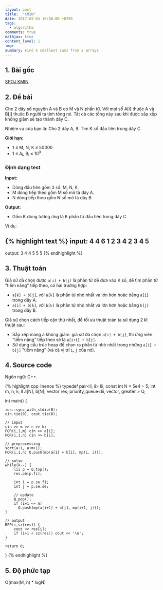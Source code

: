 ```yaml
---
layout: post
title:  "KMIN"
date: 2017-08-04 10:56:00 +0700
tags:
  - algorithm
comments: true
mathjax: true
content_level: 1
img:
summary: Find k smallest sums from 2 arrays
---
```


## **1. Bài gốc**
[SPOJ KMIN](http://vn.spoj.com/problems/KMIN/)

## **2. Đề bài**
Cho 2 dãy số nguyên A và B có M và N phần tử. Với mọi số A[i] thuộc A và B[j] thuộc B người ta tính tổng nó. Tất cả các tổng này sau khi được sắp xếp không giảm sẽ tạo thành dãy C.

Nhiệm vụ của bạn là: Cho 2 dãy A, B. Tìm K số đầu tiên trong dãy C.

**Giới hạn:**

* 1 ≤ M, N, K ≤ 50000
* 1 ≤ A<sub>i</sub>, B<sub>i</sub> ≤ 10<sup>9</sup>

### **Định dạng test**
**Input:**

* Dòng đầu tiên gồm 3 số: M, N, K.
* M dòng tiếp theo gồm M số mô tả dãy A.
* N dòng tiếp theo gồm N số mô tả dãy B.

**Output:**
* Gồm K dòng tương ứng là K phần tử đầu tiên trong dãy C.

Ví dụ:

{% highlight text %}
input:
4 4 6
1
2
3
4
2
3
4
5
---
output:
3
4
4
5
5
5
{% endhighlight %}

## **3. Thuật toán**

Giả sử đã chọn được `a[i] + b[j]` là phần tử để đưa vào K số, để tìm phần tử "tiềm năng" tiếp theo, có hai trường hợp:
* `a[k] + b[j]`, với `a[k]` là phẩn tử nhỏ nhất và lớn hơn hoặc bằng `a[i]` trong dãy A.
* `a[i] + b[k]`, với `b[k]` là phần tử nhỏ nhất và lớn hơn hoặc bằng `b[j]` trong dãy B.

Giả sử chọn cách tiếp cận thứ nhất, để tối ưu thuật toán ta sử dụng 2 kĩ thuật sau:
* Sắp xếp mảng a không giảm: giả sử đã chọn `a[i] + b[j]`, thì ứng viên "tiềm năng" tiếp theo sẽ là `a[i+1] + b[j]`.
* Sử dụng cấu trúc heap để chọn ra phần tử nhỏ nhất trong những `a[i] + b[j]` "tiềm năng" (và cả vị trí `i`, `j` của nó).

## **4. Source code**

Ngôn ngữ: C++.

{% highlight cpp linenos %}
typedef pair<ll, ii> lii;
const int N = 5e4 + 5;
int m, n, k;
ll a[N], b[N];
vector<ll> res;
priority_queue<lii, vector<lii>, greater<lii> > Q;

int main() {

    ios::sync_with_stdio(0);
    cin.tie(0); cout.tie(0);

    // input
    cin >> m >> n >> k;
    FOR(i,1,m) cin >> a[i];
    FOR(i,1,n) cin >> b[i];

    // preprocessing
    sort(a+1, a+m+1);
    FOR(i,1,n) Q.push(mp(a[1] + b[i], mp(1, i)));

    // solve
    while(k--) {
        lii p = Q.top();
        res.pb(p.fi);

        int i = p.se.fi;
        int j = p.se.se;

        // update
        Q.pop();
        if (i+1 <= m)
          Q.push(mp(a[i+1] + b[j], mp(i+1, j)));
    }

    // output
    REP(i,sz(res)) {
        cout << res[i];
        if (i+1 < sz(res)) cout << '\n';
    }

    return 0;
}
{% endhighlight %}

## **5. Độ phức tạp**
O(max(M, n) * logN)
